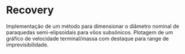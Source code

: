 # Recovery
Implementação de um método para dimensionar o diâmetro nominal de paraquedas semi-elipsoidais para vôos subsônicos. 
Plotagem de um gráfico de velocidade terminal/massa com destaque para range de imprevisibilidade. 
